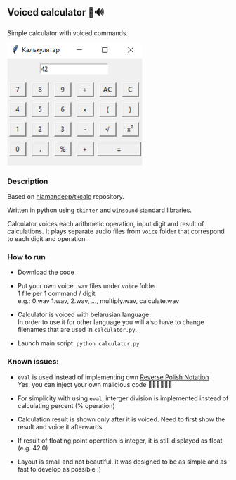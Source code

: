 ## Voiced calculator 🧮🔊

Simple calculator with voiced commands.

![program example](img/example.png)

### Description

Based on [hiamandeep/tkcalc](https://github.com/hiamandeep/tkcalc) repository.

Written in python using `tkinter` and `winsound` standard libraries.

Calculator voices each arithmetic operation, input digit and result of calculations.
It plays separate audio files from `voice` folder that correspond to each digit and operation.

### How to run
* Download the code

* Put your own voice `.wav` files under `voice` folder.<br>
  1 file per 1 command / digit<br>
  e.g.: 0.wav 1.wav, 2.wav, ..., multiply.wav, calculate.wav

* Calculator is voiced with belarusian language.<br>
  In order to use it for other language you will also have to change filenames that are used in `calculator.py`.

* Launch main script: `python calculator.py`

### Known issues:
* `eval` is used instead of implementing own 
  [Reverse Polish Notation](https://en.wikipedia.org/wiki/Reverse_Polish_notation)<br>
  Yes, you can inject your own malicious code 👨‍💻🐱‍💻👩‍💻

* For simplicity with using `eval`, interger division is implemented instead of calculating percent (% operation)

* Calculation result is shown only after it is voiced. Need to first show the result and voice it afterwards.

* If result of floating point operation is integer, it is still displayed as float (e.g. 42.0)

* Layout is small and not beautiful. it was designed to be as simple and as fast to develop as possible :)
